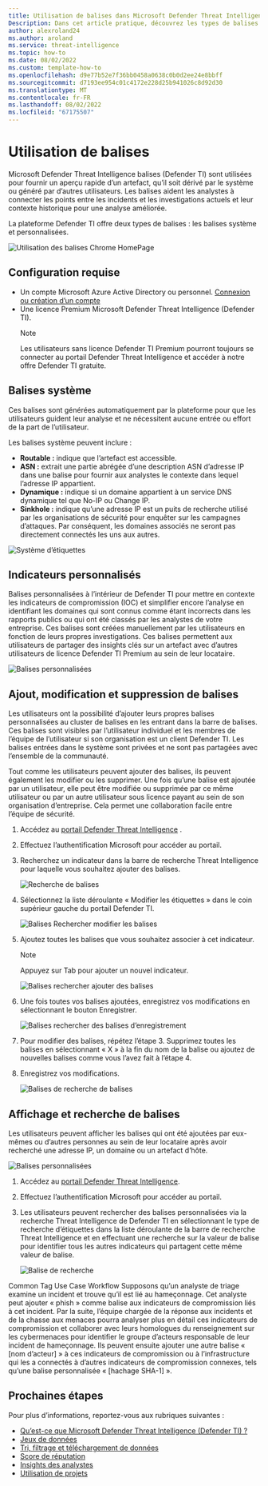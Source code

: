 ```yaml
---
title: Utilisation de balises dans Microsoft Defender Threat Intelligence (Defender TI)
Description: Dans cet article pratique, découvrez les types de balises et comment ajouter, modifier, supprimer et rechercher des balises personnalisées dans Microsoft Defender Threat Intelligence (Defender TI).
author: alexroland24
ms.author: aroland
ms.service: threat-intelligence
ms.topic: how-to
ms.date: 08/02/2022
ms.custom: template-how-to
ms.openlocfilehash: d9e77b52e7f36bb0458a0638c0b0d2ee24e8bbff
ms.sourcegitcommit: d7193ee954c01c4172e228d25b941026c8d92d30
ms.translationtype: MT
ms.contentlocale: fr-FR
ms.lasthandoff: 08/02/2022
ms.locfileid: "67175507"
---
```

# <a name="using-tags"></a>Utilisation de balises
Microsoft Defender Threat Intelligence balises (Defender TI) sont utilisées pour fournir un aperçu rapide d’un artefact, qu’il soit dérivé par le système ou généré par d’autres utilisateurs. Les balises aident les analystes à connecter les points entre les incidents et les investigations actuels et leur contexte historique pour une analyse améliorée.

La plateforme Defender TI offre deux types de balises : les balises système et personnalisées.

![Utilisation des balises Chrome HomePage](media/UsingTagsChromeHomePage.png)

## <a name="prerequisites"></a>Configuration requise

- Un compte Microsoft Azure Active Directory ou personnel. [Connexion ou création d’un compte](https://signup.microsoft.com/)
- Une licence Premium Microsoft Defender Threat Intelligence (Defender TI).
    > [!NOTE]
    > Les utilisateurs sans licence Defender TI Premium pourront toujours se connecter au portail Defender Threat Intelligence et accéder à notre offre Defender TI gratuite.

## <a name="system-tags"></a>Balises système

Ces balises sont générées automatiquement par la plateforme pour que les utilisateurs guident leur analyse et ne nécessitent aucune entrée ou effort de la part de l’utilisateur.

Les balises système peuvent inclure :

- **Routable :** indique que l’artefact est accessible.
- **ASN :** extrait une partie abrégée d’une description ASN d’adresse IP dans une balise pour fournir aux analystes le contexte dans lequel l’adresse IP appartient.
- **Dynamique :** indique si un domaine appartient à un service DNS dynamique tel que No-IP ou Change IP.
- **Sinkhole :** indique qu’une adresse IP est un puits de recherche utilisé par les organisations de sécurité pour enquêter sur les campagnes d’attaques. Par conséquent, les domaines associés ne seront pas directement connectés les uns aux autres.

![Système d’étiquettes](media/tagsSystem.png)

## <a name="custom-tags"></a>Indicateurs personnalisés

Balises personnalisées à l’intérieur de Defender TI pour mettre en contexte les indicateurs de compromission (IOC) et simplifier encore l’analyse en identifiant les domaines qui sont connus comme étant incorrects dans les rapports publics ou qui ont été classés par les analystes de votre entreprise. Ces balises sont créées manuellement par les utilisateurs en fonction de leurs propres investigations. Ces balises permettent aux utilisateurs de partager des insights clés sur un artefact avec d’autres utilisateurs de licence Defender TI Premium au sein de leur locataire.

![Balises personnalisées](media/tagsCustom.png)

## <a name="adding-modifying-and-removing-tags"></a>Ajout, modification et suppression de balises

Les utilisateurs ont la possibilité d’ajouter leurs propres balises personnalisées au cluster de balises en les entrant dans la barre de balises. Ces balises sont visibles par l’utilisateur individuel et les membres de l’équipe de l’utilisateur si son organisation est un client Defender TI. Les balises entrées dans le système sont privées et ne sont pas partagées avec l’ensemble de la communauté.

Tout comme les utilisateurs peuvent ajouter des balises, ils peuvent également les modifier ou les supprimer. Une fois qu’une balise est ajoutée par un utilisateur, elle peut être modifiée ou supprimée par ce même utilisateur ou par un autre utilisateur sous licence payant au sein de son organisation d’entreprise. Cela permet une collaboration facile entre l’équipe de sécurité.

1. Accédez au [portail Defender Threat Intelligence](https://ti.defender.microsoft.com/) .
2. Effectuez l’authentification Microsoft pour accéder au portail.
3. Recherchez un indicateur dans la barre de recherche Threat Intelligence pour laquelle vous souhaitez ajouter des balises.

    ![Recherche de balises](media/tagsSearch.png)

4. Sélectionnez la liste déroulante « Modifier les étiquettes » dans le coin supérieur gauche du portail Defender TI.

    ![Balises Rechercher modifier les balises](media/tagsSearchEditTags.png)

5. Ajoutez toutes les balises que vous souhaitez associer à cet indicateur.

    > [!Note]
    > Appuyez sur Tab pour ajouter un nouvel indicateur.

    ![Balises rechercher ajouter des balises](media/tagsSearchAddTags.png)

6. Une fois toutes vos balises ajoutées, enregistrez vos modifications en sélectionnant le bouton Enregistrer.

    ![Balises rechercher des balises d’enregistrement](media/tagsSearchSaveTags.png)

7. Pour modifier des balises, répétez l’étape 3. Supprimez toutes les balises en sélectionnant « X » à la fin du nom de la balise ou ajoutez de nouvelles balises comme vous l’avez fait à l’étape 4.

8. Enregistrez vos modifications.

    ![Balises de recherche de balises](media/tagsSearchTags.png)

## <a name="viewing-and-searching-tags"></a>Affichage et recherche de balises

Les utilisateurs peuvent afficher les balises qui ont été ajoutées par eux-mêmes ou d’autres personnes au sein de leur locataire après avoir recherché une adresse IP, un domaine ou un artefact d’hôte.

![Balises personnalisées](media/tagsCustom.png)

1. Accédez au [portail Defender Threat Intelligence](https://ti.defender.microsoft.com/).
2. Effectuez l’authentification Microsoft pour accéder au portail.
3. Les utilisateurs peuvent rechercher des balises personnalisées via la recherche Threat Intelligence de Defender TI en sélectionnant le type de recherche d’étiquettes dans la liste déroulante de la barre de recherche Threat Intelligence et en effectuant une recherche sur la valeur de balise pour identifier tous les autres indicateurs qui partagent cette même valeur de balise.

    ![Balise de recherche](media/searchTag.png)

Common Tag Use Case Workflow Supposons qu’un analyste de triage examine un incident et trouve qu’il est lié au hameçonnage. Cet analyste peut ajouter « phish » comme balise aux indicateurs de compromission liés à cet incident. Par la suite, l’équipe chargée de la réponse aux incidents et de la chasse aux menaces pourra analyser plus en détail ces indicateurs de compromission et collaborer avec leurs homologues du renseignement sur les cybermenaces pour identifier le groupe d’acteurs responsable de leur incident de hameçonnage. Ils peuvent ensuite ajouter une autre balise « [nom d’acteur] » à ces indicateurs de compromission ou à l’infrastructure qui les a connectés à d’autres indicateurs de compromission connexes, tels qu’une balise personnalisée « [hachage SHA-1] ».

## <a name="next-steps"></a>Prochaines étapes

Pour plus d’informations, reportez-vous aux rubriques suivantes :

- [Qu’est-ce que Microsoft Defender Threat Intelligence (Defender TI) ?](index.md)
- [Jeux de données](data-sets.md)
- [Tri, filtrage et téléchargement de données](sorting-filtering-and-downloading-data.md)
- [Score de réputation](reputation-scoring.md)
- [Insights des analystes](analyst-insights.md)
- [Utilisation de projets](using-projects.md)
